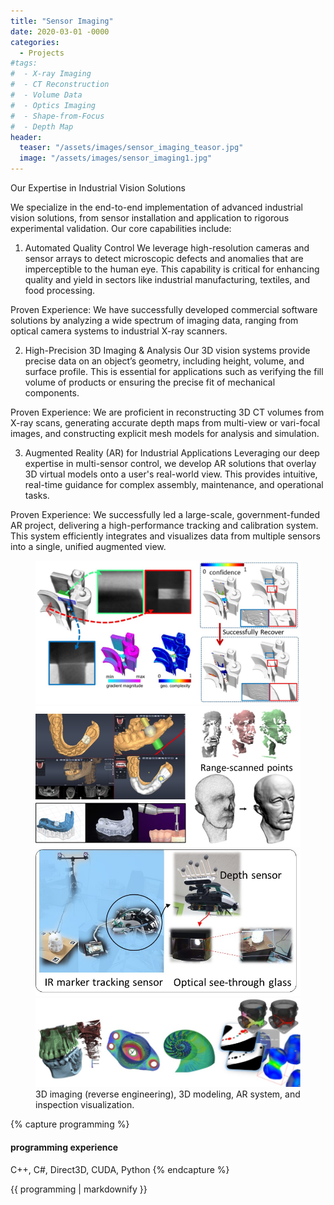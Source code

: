```yaml
---
title: "Sensor Imaging"
date: 2020-03-01 -0000
categories:
  - Projects
#tags:
#  - X-ray Imaging
#  - CT Reconstruction
#  - Volume Data
#  - Optics Imaging
#  - Shape-from-Focus
#  - Depth Map
header:
  teaser: "/assets/images/sensor_imaging_teasor.jpg"
  image: "/assets/images/sensor_imaging1.jpg"
---
```

Our Expertise in Industrial Vision Solutions

We specialize in the end-to-end implementation of advanced industrial vision solutions, from sensor installation and application to rigorous experimental validation. Our core capabilities include:

1. Automated Quality Control
We leverage high-resolution cameras and sensor arrays to detect microscopic defects and anomalies that are imperceptible to the human eye. This capability is critical for enhancing quality and yield in sectors like industrial manufacturing, textiles, and food processing.

Proven Experience: We have successfully developed commercial software solutions by analyzing a wide spectrum of imaging data, ranging from optical camera systems to industrial X-ray scanners.

2. High-Precision 3D Imaging & Analysis
Our 3D vision systems provide precise data on an object’s geometry, including height, volume, and surface profile. This is essential for applications such as verifying the fill volume of products or ensuring the precise fit of mechanical components.

Proven Experience: We are proficient in reconstructing 3D CT volumes from X-ray scans, generating accurate depth maps from multi-view or vari-focal images, and constructing explicit mesh models for analysis and simulation.

3. Augmented Reality (AR) for Industrial Applications
Leveraging our deep expertise in multi-sensor control, we develop AR solutions that overlay 3D virtual models onto a user's real-world view. This provides intuitive, real-time guidance for complex assembly, maintenance, and operational tasks.

Proven Experience: We successfully led a large-scale, government-funded AR project, delivering a high-performance tracking and calibration system. This system efficiently integrates and visualizes data from multiple sensors into a single, unified augmented view.

<figure class="half">
	<img src="/assets/images/sensor_imaging_f1.jpg">
	<img src="/assets/images/sensor_imaging_f2.jpg">
	<img src="/assets/images/sensor_imaging_f3.jpg">
	<img src="/assets/images/sensor_imaging_f4.jpg">
	<figcaption>3D imaging (reverse engineering), 3D modeling, AR system, and inspection visualization.</figcaption>
</figure>

{% capture programming %}
#### programming experience
C++, C#, Direct3D, CUDA, Python
{% endcapture %}

<div class="notice">{{ programming | markdownify }}</div>